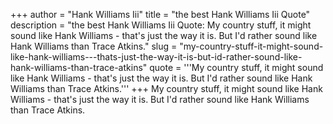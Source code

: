 +++
author = "Hank Williams Iii"
title = "the best Hank Williams Iii Quote"
description = "the best Hank Williams Iii Quote: My country stuff, it might sound like Hank Williams - that's just the way it is. But I'd rather sound like Hank Williams than Trace Atkins."
slug = "my-country-stuff-it-might-sound-like-hank-williams---thats-just-the-way-it-is-but-id-rather-sound-like-hank-williams-than-trace-atkins"
quote = '''My country stuff, it might sound like Hank Williams - that's just the way it is. But I'd rather sound like Hank Williams than Trace Atkins.'''
+++
My country stuff, it might sound like Hank Williams - that's just the way it is. But I'd rather sound like Hank Williams than Trace Atkins.
